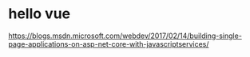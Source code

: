 # hello vue

https://blogs.msdn.microsoft.com/webdev/2017/02/14/building-single-page-applications-on-asp-net-core-with-javascriptservices/